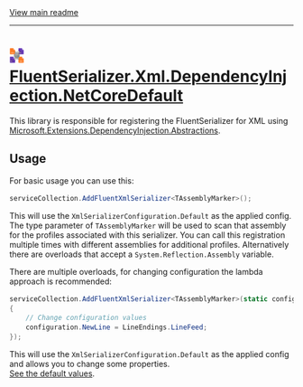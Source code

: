 [//]: # (Header)

<a href="https://github.com/Marvin-Brouwer/FluentSerializer#readme">
	View main readme
</a><hr/>
<h1>
	<img alt="icon" width="26" height="26"
		src="https://github.com/Marvin-Brouwer/FluentSerializer/raw/main/doc/logo/Logo.xml.optimized.svg" />
	<a href="https://github.com/Marvin-Brouwer/FluentSerializer/blob/main/src/FluentSerializer.Xml.DependencyInjection.NetCoreDefault/Readme.md#readme">
		FluentSerializer.Xml.DependencyInjection.NetCoreDefault
	</a>
</h1>

[//]: # (Body)
[DependencyInjectionNuget]: (https://www.nuget.org/packages/Microsoft.Extensions.DependencyInjection.Abstractions/)

This library is responsible for registering the FluentSerializer for XML using
[Microsoft.Extensions.DependencyInjection.Abstractions][DependencyInjectionNuget].

## Usage
[configuration-doc]: https://github.com/Marvin-Brouwer/FluentSerializer/blob/main/src/FluentSerializer.Xml/Readme.md#configuration

For basic usage you can use this:  
```cs
serviceCollection.AddFluentXmlSerializer<TAssemblyMarker>();
```
This will use the `XmlSerializerConfiguration.Default` as the applied config.
The type parameter of `TAssemblyMarker` will be used to scan that assembly for the profiles associated with this serializer.
You can call this registration multiple times with different assemblies for additional profiles.
Alternatively there are overloads that accept a `System.Reflection.Assembly` variable.  
  
There are multiple overloads, for changing configuration the lambda approach is recommended:  
```cs
serviceCollection.AddFluentXmlSerializer<TAssemblyMarker>(static configuration =>
{
	// Change configuration values
	configuration.NewLine = LineEndings.LineFeed;
});
```
This will use the `XmlSerializerConfiguration.Default` as the applied config and allows you  to change some properties.  
[See the default values][configuration-doc].